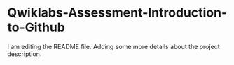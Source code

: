 # Qwiklabs-Assessment-Introduction-to-Github
I am editing the README file. Adding some more details about the project description.
